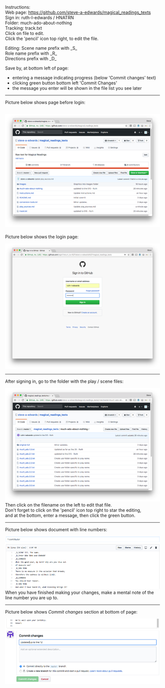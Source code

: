 Instructions:<br/>
Web page:   https://github.com/steve-a-edwards/magical_readings_texts<br/>
Sign in:      ruth-l-edwards / HNATRN<br/>
Folder:     much-ado-about-nothing<br/>
Tracking:   track.txt<br/>
Click on file to edit.<br/>
Click the 'pencil' icon top right, to edit the file.<br/>
<p/>
Editing:
Scene name prefix with    _S_<br/>
Role name prefix with     _R_<br/>
Directions prefix with    _D_<br/>

Save by, at bottom left of page:
- entering a message indicating progress (below 'Commit changes' text) 
- clicking green button bottom left 'Commit Changes'
- the message you enter will be shown in the file list you see later

---
Picture below shows page before login:

![Logging in](images/A-Initial-Page-Before-Login.png)
<br/>
---
Picture below shows the login page:

![Logging in](images/B-Login-Page.png)
<br/>

---
After signing in, go to the folder with the play / scene files:

![Edit document](images/C-Choose-Folder-Scenes.png)
<br/>
Then click on the filename on the left to edit that file.<br/>
Don't forget to click on the 'pencil' icon top right to star the editing, <br/>
and at the bottom, enter a message, then click the green button.
<p/>

---
Picture below shows document with line numbers:

![Edit document](images/D-Edit-Page.png)
<br/>
When you have finished making your changes, make a mental note of the line number you are up to.

---
Picture below shows <i>Commit changes</i> section at bottom of page:

![Commit changes](images/E-Commit-Changes.png)
<br/>

